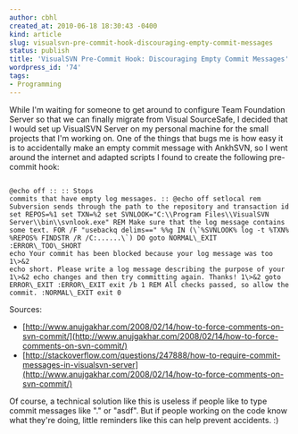 ```yaml
---
author: cbhl
created_at: 2010-06-18 18:30:43 -0400
kind: article
slug: visualsvn-pre-commit-hook-discouraging-empty-commit-messages
status: publish
title: 'VisualSVN Pre-Commit Hook: Discouraging Empty Commit Messages'
wordpress_id: '74'
tags:
- Programming
---
```


While I'm waiting for someone to get around to configure Team Foundation
Server so that we can finally migrate from Visual SourceSafe, I decided
that I would set up VisualSVN Server on my personal machine for the
small projects that I'm working on. One of the things that bugs me is
how easy it is to accidentally make an empty commit message with
AnkhSVN, so I went around the internet and adapted scripts I found to
create the following pre-commit hook: 
<pre><code class="language-text">
@echo off :: :: Stops
commits that have empty log messages. :: @echo off setlocal rem
Subversion sends through the path to the repository and transaction id
set REPOS=%1 set TXN=%2 set SVNLOOK="C:\\Program Files\\VisualSVN
Server\\bin\\svnlook.exe" REM Make sure that the log message contains
some text. FOR /F "usebackq delims==" %%g IN (\`%SVNLOOK% log -t %TXN%
%REPOS% FINDSTR /R /C:......\`) DO goto NORMAL\_EXIT :ERROR\_TOO\_SHORT
echo Your commit has been blocked because your log message was too 1\>&2
echo short. Please write a log message describing the purpose of your
1\>&2 echo changes and then try committing again. Thanks! 1\>&2 goto
ERROR\_EXIT :ERROR\_EXIT exit /b 1 REM All checks passed, so allow the
commit. :NORMAL\_EXIT exit 0
</code></pre>
 Sources:
-   [http://www.anujgakhar.com/2008/02/14/how-to-force-comments-on-svn-commit/](http://www.anujgakhar.com/2008/02/14/how-to-force-comments-on-svn-commit/)
-   [http://stackoverflow.com/questions/247888/how-to-require-commit-messages-in-visualsvn-server](http://www.anujgakhar.com/2008/02/14/how-to-force-comments-on-svn-commit/)

Of course, a technical solution like this is useless if people like to
type commit messages like "." or "asdf". But if people working on the
code know what they're doing, little reminders like this can help
prevent accidents. :)
